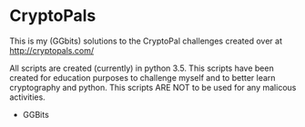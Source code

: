 # CryptoPals

This is my (GGbits) solutions to the CryptoPal challenges created over at http://cryptopals.com/

All scripts are created (currently) in python 3.5. This scripts have been created for education purposes to challenge myself and to better learn cryptography and python. This scripts ARE NOT to be used for any malicous activities.

- GGBits
